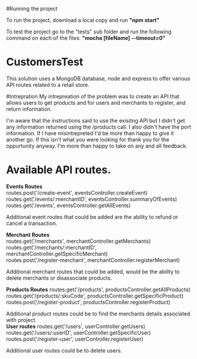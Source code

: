 #Running the project

To run the project, download a local copy and run <b>"npm start"</b>

To test the project go to the "tests" sub folder and run the following command on each of the files: <b>"mocha [fileName] --timeout=0"</b>

# CustomersTest 
This solution uses a MongoDB database, node and express to offer various API routes related to a retail store.  

#Intrepration 
My intrepreation of the problem was to create an API that allows users to get products and for users and merchants
to register, and return information. <br>

I'm aware that the instructions said to use the exisitng API but I didn't get any information returned using the /products
call. I also didn't have the port information. If I have misintrepreted I'd be more than happy to give it another go. If this 
isn't what you were looking for thank you for the oppurtunity anyway. I'm more than happy to take on any and all feedback. 

# Available API routes. 
<b>Events Routes</b><br>
routes.post('/create-event', eventsController.createEvent)<br>
routes.get('/events/:merchantID', eventsController.summaryOfEvents)<br>
routes.get('/events', eventsController.getAllEvents)<br>

Additional event routes that could be added are the ability to refund or cancel a transaction. 

<b>Merchant Routes</b><br>
routes.get('/merchants', merchantController.getMerchants)<br>
routes.get('/merchants/:merchantID', merchantController.getSpecificMerchant)<br>
routes.post('/register-merchant', merchantController.registerMerchant)<br>

Additional merchant routes that could be added, would be the ability to delete merchants or disassociate products. 
<br>

<b>Products Routes</b>
routes.get('/products', productsController.getAllProducts)<br>
routes.get('/products/:skuCode', productsController.getSpecificProduct)<br>
routes.post('/register-product', productsController.registerProduct)<br>

Additional product routes could be to find the merchants details associated with project. 
<br>
<b>User routes</b>
routes.get('/users', userController.getUsers)<br>
routes.get('/users/:userID', userController.getSpecificUser)<br>
routes.post('/register-user', userController.registerUser)<br>

Additional user routes could be to delete users. 
